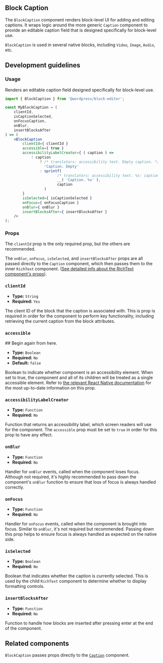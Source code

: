 ## Block Caption

The `BlockCaption` component renders block-level UI for adding and editing captions. It wraps logic around the more generic `Caption` component to provide an editable caption field that is designed specifically for block-level use.

`BlockCaption` is used in several native blocks, including `Video`, `Image`, `Audio`, etc.

## Development guidelines

### Usage

Renders an editable caption field designed specifically for block-level use.

```jsx
import { BlockCaption } from '@wordpress/block-editor';

const MyBlockCaption = (
	clientId,
	isCaptionSelected,
	onFocusCaption,
	onBlur,
	insertBlocksAfter
) => (
	<BlockCaption
		clientId={ clientId }
		accessible={ true }
		accessibilityLabelCreator={ ( caption ) =>
			! caption
				? /* translators: accessibility text. Empty caption. */
				  'Caption. Empty'
				: sprintf(
						/* translators: accessibility text. %s: caption. */
						__( 'Caption. %s' ),
						caption
				  )
		}
		isSelected={ isCaptionSelected }
		onFocus={ onFocusCaption }
		onBlur={ onBlur }
		insertBlocksAfter={ insertBlocksAfter }
	/>
);
```

### Props

The `clientId` prop is the only required prop, but the others are recommended.

The `onBlur`, `onFocus`, `isSelected`, and `insertBlocksAfter` props are all passed directly to the `Caption` component, which then passes them to the inner `RichText` component. ([See detailed info about the RichText component's props](https://github.com/WordPress/gutenberg/blob/HEAD/packages/block-editor/src/components/rich-text/README.md)).

### `clientId`

-   **Type:** `String`
-   **Required:** `Yes`

The client ID of the block that the caption is associated with. This is prop is required in order for the component to perform key functionality, including retrieving the current caption from the block attributes.

### `accessible`

## Begin again from here.

-   **Type:** `Boolean`
-   **Required:** `No`
-   **Default:** `false`

Boolean to indicate whether component is an accessibility element. When set to true, the component and all of its children will be treated as a single accessible element. Refer to [the relevant React Native documentation](https://reactnative.dev/docs/accessibility#accessible) for the most up-to-date information on this prop.

### `accessibilityLabelCreator`

-   **Type:** `Function`
-   **Required:** `No`

Function that returns an accessibility label, which screen readers will use for the component. The `accessible` prop must be set to `true` in order for this prop to have any effect.

### `onBlur`

-   **Type:** `Function`
-   **Required:** `No`

Handler for `onBlur` events, called when the component loses focus. Although not required, it's highly recommended to pass down the component's `onBlur` function to ensure that loss of focus is always handled correctly.

### `onFocus`

-   **Type:** `Function`
-   **Required:** `No`

Handler for `onFocus` events, called when the component is brought into focus. Similar to `onBlur`, it's not required but recommended. Passing down this prop helps to ensure focus is always handled as expected on the native side.

### `isSelected`

-   **Type:** `Boolean`
-   **Required:** `No`

Boolean that indicates whether the caption is currently selected. This is used by the child `RichText` component to determine whether to display formatting controls.

### `insertBlocksAfter`

-   **Type:** `Function`
-   **Required:** `No`

Function to handle how blocks are inserted after pressing enter at the end of the component.

## Related components

`BlockCaption` passes props directly to the [`Caption`](https://github.com/WordPress/gutenberg/blob/HEAD/packages/block-editor/src/components/caption) component.
